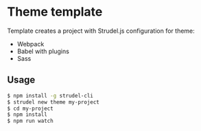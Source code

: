 # Theme template

Template creates a project with Strudel.js configuration for theme:
* Webpack
* Babel with plugins
* Sass

## Usage

```bash
$ npm install -g strudel-cli
$ strudel new theme my-project
$ cd my-project
$ npm install
$ npm run watch
```
